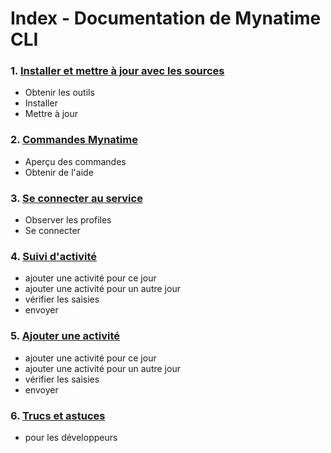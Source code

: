
Index - Documentation de Mynatime CLI
====================================

### 1. [Installer et mettre à jour avec les sources](AppCLI.Install-from-sources.fr.md)

- Obtenir les outils
- Installer
- Mettre à jour

### 2. [Commandes Mynatime](AppCLI.Commands-overview.fr.md)

- Aperçu des commandes
- Obtenir de l'aide

### 3. [Se connecter au service](AppCLI.Authenticate.fr.md)

- Observer les profiles
- Se connecter

### 4. [Suivi d'activité](AppCLI.Tracking-activity.fr.md)

- ajouter une activité pour ce jour
- ajouter une activité pour un autre jour
- vérifier les saisies 
- envoyer

### 5. [Ajouter une activité](AppCLI.Add-activity.fr.md)

- ajouter une activité pour ce jour
- ajouter une activité pour un autre jour
- vérifier les saisies
- envoyer

### 6. [Trucs et astuces](AppCLI.Tips-tricks.fr.md)

- pour les développeurs

